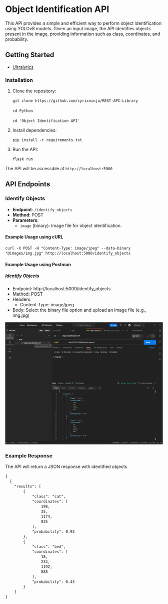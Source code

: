 # Object Identification API

This API provides a simple and efficient way to perform object identification using YOLOv8 models. Given an input image, the API identifies objects present in the image, providing information such as class, coordinates, and probability.


## Getting Started

- [Ultralytics](https://docs.ultralytics.com/) 

### Installation

1. Clone the repository:

    ```
    git clone https://github.com/cyrixninja/REST-API-Library

    cd Python

    cd 'Object Identification API'
    ```

2. Install dependencies:

    ```
    pip install -r requirements.txt
    ```

3. Run the API:

    ```
    flask run
    ```

The API will be accessible at `http://localhost:5000`

## API Endpoints

### Identify Objects

- **Endpoint**: `/identify_objects`
- **Method**: POST
- **Parameters**:
  - `image` (binary): Image file for object identification.

#### Example Usage using cURL

```
curl -X POST -H "Content-Type: image/jpeg" --data-binary "@images/img.jpg" http://localhost:5000/identify_objects
```
#### Example Usage using Postman
##### Identify Objects
- Endpoint: http://localhost:5000/identify_objects
- Method: POST
- Headers:
    - Content-Type: image/jpeg
- Body: Select the binary file option and upload an image file (e.g., img.jpg)

![Img](screenshots/1.png)


### Example Response 
The API will return a JSON response with identified objects
```
{
  {
    "results": [
        {
            "class": "cat",
            "coordinates": [
                198,
                35,
                1174,
                835
            ],
            "probability": 0.93
        },
        {
            "class": "bed",
            "coordinates": [
                18,
                234,
                1192,
                888
            ],
            "probability": 0.43
        }
    ]
}

```

